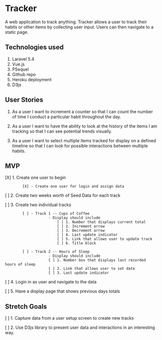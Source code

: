 # Tracker



A web application to track anything. Tracker allows a user to track their habits or other items by collecting user input. Users can then navigate to a static page.

## Technologies used
1. Laravel 5.4
2. Vue.js
3. PSequel
4. Github repo
5. Heroku deployment
6. D3js

## User Stories



1. As a user I want to increment a counter so that I can count the number of time I conduct a particular habit throughout the day.

2. As a user I want to have the ability to look at the history of the items I am tracking so that I can see potential trends visually.

3. As a user I want to select multiple items tracked for display on a defined timeline so that I can look for possible interactions between multiple habits.


## MVP


[X] 1. Create one user to begin

			[X]	- Create one user for login and assign data

[ ] 2. Create two weeks worth of Seed Data for each track

[ ] 3. Create two individual tracks

			[ ] - Track 1 -- Cups of Coffee
						- Display should include
							[ ] 1. Number that displays current total
							[ ] 2. Increment arrow
							[ ] 3. Decrement arrow
							[ ] 4. Last update indicator
							[ ] 5. Link that allows user to update track
							[ ] 6. Title block

			[ ] - Track 2 -- Hours of Sleep
						- Display should include
						[ ] 1. Number box that displays last recorded hours of sleep
						[ ] 2. Link that allows user to set date
						[ ] 3. Last update indicator

[ ] 4. Login in as user and navigate to the data

[ ] 5. Have a display page that shows previous days totals

## Stretch Goals


[ ] 1. Capture data from a user setup screen to create new tracks

[ ] 2. Use D3js library to present user data and interactions in an interesting way.

